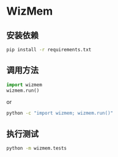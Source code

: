# WizMem

## 安装依赖

```bash
pip install -r requirements.txt
```

## 调用方法

```python
import wizmem
wizmem.run()
```

or

```bash
python -c "import wizmem; wizmem.run()"
```

## 执行测试

``` bash
python -m wizmem.tests
```

